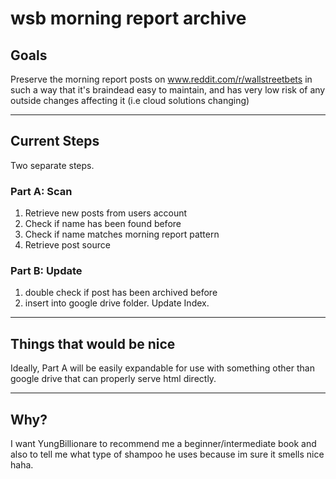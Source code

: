 # wsb morning report archive

## Goals

Preserve the morning report posts on www.reddit.com/r/wallstreetbets in such a way that it's braindead easy to maintain, and has very low risk of any outside changes affecting it (i.e cloud solutions changing)

---
## Current Steps

Two separate steps.

### Part A: Scan
1. Retrieve new posts from users account
2. Check if name has been found before
3. Check if name matches morning report pattern
4. Retrieve post source

### Part B: Update
1. double check if post has been archived before
2. insert into google drive folder. Update Index. 
---
## Things that would be nice

Ideally, Part A will be easily expandable for use with something other than google drive that can properly serve html directly. 

---
## Why?

I want YungBillionare to recommend me a beginner/intermediate book and also to tell me what type of shampoo he uses because im sure it smells nice haha.